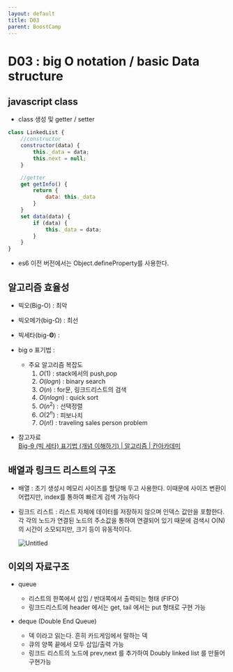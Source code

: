 ```yaml
---
layout: default
title: D03
parent: BoostCamp
---
```

# D03 : big O notation / basic Data structure

## javascript class
- class 생성 및 getter / setter

```jsx
class LinkedList {
    //constructor
    constructor(data) {
        this._data = data;
        this.next = null;
    }

    //getter
    get getInfo() {
        return {
            data: this._data
        }
    }
    set data(data) {
        if (data) {
            this._data = data;
        }
    }
}
```
- es6 이전 버전에서는 Object.defineProperty를 사용한다.

## 알고리즘 효율성

- 빅오(Big-O) : 최악
- 빅오메가(big-Ω) : 최선
- 빅세타(big-**Θ**) :
- big o 표기법 : 


    - 주요 알고리즘 복잡도
        1. $O(1)$ : stack에서의 push,pop
        2. $O(logn)$ : binary search
        3. $O(n)$ : for문, 링크드리스트의 검색
        4. $O(nlogn)$ : quick sort
        5. $O(n^2)$ : 선택정렬
        6. $O(2^n)$ : 피보나치
        7. $O(n!)$ : traveling sales person problem
- 참고자료 \
    [Big-θ (빅 세타) 표기법 (개념 이해하기) | 알고리즘 | 칸아카데미](https://ko.khanacademy.org/computing/computer-science/algorithms/asymptotic-notation/a/big-big-theta-notation)

## 배열과 링크드 리스트의 구조

- 배열 : 초기 생성시 메모리 사이즈를 할당해 두고 사용한다. 이때문에 사이즈 변환이 어렵지만, index를 통하여 빠르게 검색 가능하다
- 링크드 리스트 :  리스트 자체에 데이터를 저장하지 않으며 인덱스 값만을 포함한다. 각 각의 노드가 연결된 노드의 주소값을 통하여 연결되어 있기 때문에 검색시 O(N)의 시간이 소모되지만, 크기 등이 유동적이다.

   ![Untitled](https://user-images.githubusercontent.com/41819176/91638958-20fcab80-ea4e-11ea-8150-8dca79c3234b.png)


## 이외의 자료구조
- queue
    - 리스트의 한쪽에서 삽입 / 반대쪽에서 출력되는 형태 (FIFO)
    - 링크드리스트에 header 에서는 get, tail 에서는 put 형태로 구현 가능

- deque (Double End Queue)
    - 덱 이라고 읽는다. 흔히 카드게임에서 말하는 덱
    - 큐의 양쪽 끝에서 모두 삽입/출력 가능
    - 링크드 리스트의 노드에 prev,next 를 추가하여 Doubly linked list 를 만들어 구현가능